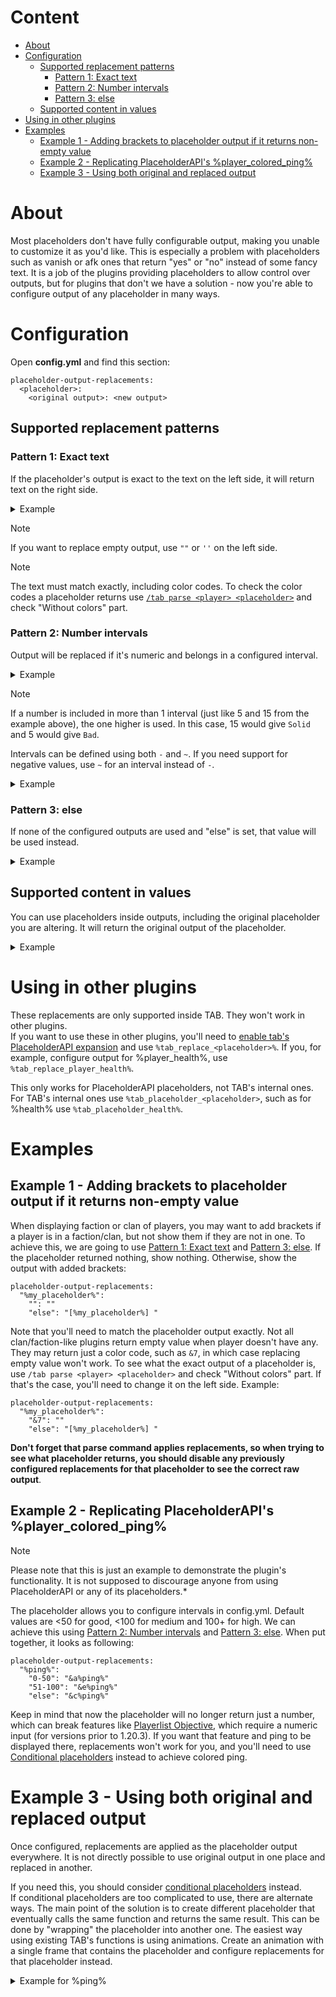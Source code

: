 # Content
* [About](#about)
* [Configuration](#configuration)
    * [Supported replacement patterns](#supported-replacement-patterns)
        * [Pattern 1: Exact text](#pattern-1-exact-text)
        * [Pattern 2: Number intervals](#pattern-2-number-intervals)
        * [Pattern 3: else](#pattern-3-else)
    * [Supported content in values](#supported-content-in-values)
* [Using in other plugins](#using-in-other-plugins)
* [Examples](#examples)
    * [Example 1 - Adding brackets to placeholder output if it returns non-empty value](#example-1---adding-brackets-to-placeholder-output-if-it-returns-non-empty-value)
    * [Example 2 - Replicating PlaceholderAPI's %player_colored_ping%](#example-2---replicating-placeholderapis-player_colored_ping)
    * [Example 3 - Using both original and replaced output](#example-3---using-both-original-and-replaced-output)

# About
Most placeholders don't have fully configurable output, making you unable to customize it as you'd like.
This is especially a problem with placeholders such as vanish or afk ones that return "yes"
or "no" instead of some fancy text.
It is a job of the plugins providing placeholders to allow control over outputs,
but for plugins that don't we have a solution - now you're able to configure output of any placeholder in many ways.

# Configuration
Open **config.yml** and find this section:
```
placeholder-output-replacements:
  <placeholder>:
    <original output>: <new output>
```

## Supported replacement patterns

### Pattern 1: Exact text
If the placeholder's output is exact to the text on the left side, it will return text on the right side.
<details>
  <summary>Example</summary>

```
placeholder-output-replacements:
  "%tps%":
    "20": "Running at perfect 20 TPS!"
  "%essentials_vanished%":
    "yes": " &7[V]"
    "no": ""
```

</details>

> [!NOTE]
> If you want to replace empty output, use `""` or `''` on the left side.

> [!NOTE]
> The text must match exactly, including color codes.
> To check the color codes a placeholder returns use
> [`/tab parse <player> <placeholder>`](https://github.com/NEZNAMY/TAB/wiki/Commands-&-Permissions#tab-parse-text)
> and check "Without colors" part.

### Pattern 2: Number intervals
Output will be replaced if it's numeric and belongs in a configured interval.
<details>
  <summary>Example</summary>

```
placeholder-output-replacements:
  "%tps%":
    "15-20": "Solid"
    "5-15": "Bad"
    "0-5": "Terrible"
```
</details>

> [!NOTE]
> If a number is included in more than 1 interval (just like 5 and 15 from the example above), the one higher is used.
> In this case, 15 would give `Solid` and 5 would give `Bad`.

Intervals can be defined using both `-` and `~`.
If you need support for negative values, use `~` for an interval instead of `-`.
<details>
  <summary>Example</summary>

```
placeholder-output-replacements:
  "%my_negative_placeholder%":
    "-100~-1": "Negative"
    "0": "Zero"
    "1-100": "Positive"
```
</details>

### Pattern 3: else
If none of the configured outputs are used and "else" is set, that value will be used instead.
<details>
  <summary>Example</summary>

```
placeholder-output-replacements:
  "%tps%":
    "20": "Running at perfect 20 TPS!"
    "15-20": "Solid"
    "5-15": "Bad"
    "else": "Terrible" #0-5 in this case
```
</details>

## Supported content in values
You can use placeholders inside outputs, including the original placeholder you are altering.
It will return the original output of the placeholder.
<details>
  <summary>Example</summary>

```
placeholder-output-replacements:
  "%tps%":
    "20": "Running at perfect 20 TPS!"
    "15-20": "%tps% (Solid)"
    "5-15": "%tps% (Bad)"
    "else": "%tps% (Terrible)"
```

With this example, if TPS reaches, for example 17.5, the output would be `17.5 (Solid)`.
</details>

# Using in other plugins
These replacements are only supported inside TAB. They won't work in other plugins.  
If you want to use these in other plugins, you'll need to [enable tab's PlaceholderAPI expansion](https://github.com/NEZNAMY/TAB/wiki/Placeholders#placeholderapi) and use `%tab_replace_<placeholder>%`. If you, for example, configure output for %player_health%, use `%tab_replace_player_health%`.

This only works for PlaceholderAPI placeholders, not TAB's internal ones. For TAB's internal ones use `%tab_placeholder_<placeholder>`, such as for %health% use `%tab_placeholder_health%`.

# Examples
## Example 1 - Adding brackets to placeholder output if it returns non-empty value
When displaying faction or clan of players, you may want to add brackets if a player is in a faction/clan,
but not show them if they are not in one.
To achieve this,
we are going to use [Pattern 1: Exact text](#pattern-1-exact-text) and [Pattern 3: else](#pattern-3-else).
If the placeholder returned nothing, show nothing.
Otherwise, show the output with added brackets:
```
placeholder-output-replacements:
  "%my_placeholder%":
    "": ""
    "else": "[%my_placeholder%] "
```
Note that you'll need to match the placeholder output exactly. Not all clan/faction-like plugins return empty value when player doesn't have any. They may return just a color code, such as `&7`, in which case replacing empty value won't work. To see what the exact output of a placeholder is, use `/tab parse <player> <placeholder>` and check "Without colors" part. If that's the case, you'll need to change it on the left side. Example:
```
placeholder-output-replacements:
  "%my_placeholder%":
    "&7": ""
    "else": "[%my_placeholder%] "
```
**Don't forget that parse command applies replacements, so when trying to see what placeholder returns, you should disable any previously configured replacements for that placeholder to see the correct raw output**.
## Example 2 - Replicating PlaceholderAPI's %player_colored_ping%
> [!NOTE]
> Please note that this is just an example to demonstrate the plugin's functionality.
> It is not supposed to discourage anyone from using PlaceholderAPI or any of its placeholders.*

The placeholder allows you to configure intervals in config.yml. Default values are <50 for good, <100 for medium and 100+ for high. We can achieve this using [Pattern 2: Number intervals](#pattern-2-number-intervals) and [Pattern 3: else](#pattern-3-else). When put together, it looks as following:
```
placeholder-output-replacements:
  "%ping%":
    "0-50": "&a%ping%"
    "51-100": "&e%ping%"
    "else": "&c%ping%"
```
Keep in mind that now the placeholder will no longer return just a number,
which can break features like [Playerlist Objective](https://github.com/NEZNAMY/TAB/wiki/Feature-guide:-Playerlist-Objective),
which require a numeric input (for versions prior to 1.20.3).
If you want that feature and ping to be displayed there, replacements won't work for you,
and you'll need
to use [Conditional placeholders](https://github.com/NEZNAMY/TAB/wiki/Feature-guide:-Conditional-placeholders) instead
to achieve colored ping.

# Example 3 - Using both original and replaced output
Once configured, replacements are applied as the placeholder output everywhere. It is not directly possible to use original output in one place and replaced in another.

If you need this, you should consider [conditional placeholders](https://github.com/NEZNAMY/TAB/wiki/Feature-guide:-Conditional-placeholders) instead.  
If conditional placeholders are too complicated to use, there are alternate ways. The main point of the solution is to create different placeholder that eventually calls the same function and returns the same result. This can be done by "wrapping" the placeholder into another one. The easiest way using existing TAB's functions is using animations. Create an animation with a single frame that contains the placeholder and configure replacements for that placeholder instead.
<details>
  <summary>Example for %ping%</summary>

**animations.yml**:
```
ping:
  change-interval: 50 # Actual value doesn't matter
  texts:
    - "%ping%"
```
Then, configure replacements for the animation in **config.yml**:
```
placeholder-output-replacements:
  "%animation:ping%":
    "0-50": "&a%animation:ping%" # %ping% would work too
    "51-100": "&e%animation:ping%"
    "else": "&c%animation:ping%"
```
Now, you can use `%ping%` for original output and `%animation:ping%` for replaced.

</details>